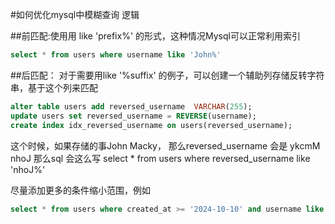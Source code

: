 #如何优化mysql中模糊查询 逻辑

##前匹配:使用用 like 'prefix%' 的形式，这种情况Mysql可以正常利用索引
```sql
select * from users where username like 'John%'
```

##后匹配： 对于需要用like '%suffix' 的例子，可以创建一个辅助列存储反转字符串，基于这个列来匹配
```sql
alter table users add reversed_username  VARCHAR(255);
update users set reversed_username = REVERSE(username);
create index idx_reversed_username on users(reversed_username);
```

这个时候，如果存储的事John Macky， 那么reversed_username 会是 ykcmM nhoJ
那么sql 会这么写 select * from users where reversed_username like 'nhoJ%'

尽量添加更多的条件缩小范围，例如
```sql
select * from users where created_at >= '2024-10-10' and username like 'John%';
```
